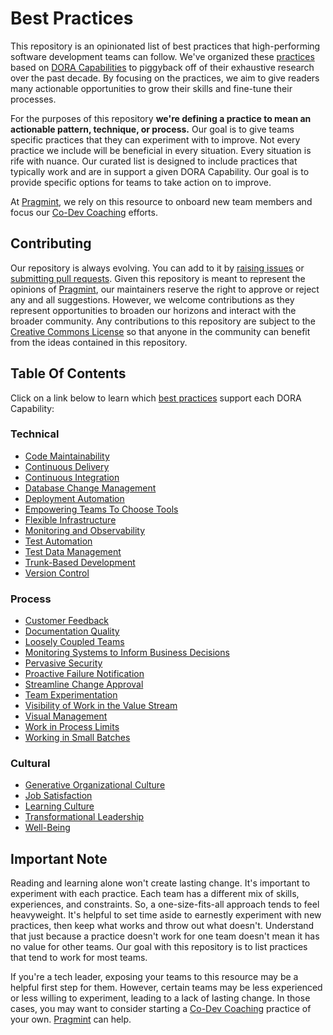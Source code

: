 # Best Practices

This repository is an opinionated list of best practices that high-performing software development teams can follow. We've organized these [practices](/practices/) based on [DORA Capabilities](https://dora.dev/devops-capabilities/) to piggyback off of their exhaustive research over the past decade. By focusing on the practices, we aim to give readers many actionable opportunities to grow their skills and fine-tune their processes.

For the purposes of this repository **we're defining a practice to mean an actionable pattern, technique, or process.** Our goal is to give teams specific practices that they can experiment with to improve. Not every practice we include will be beneficial in every situation. Every situation is rife with nuance. Our curated list is designed to include practices that typically work and are in support a given DORA Capability. Our goal is to provide specific options for teams to take action on to improve.

At [Pragmint](https://pragmint.com/), we rely on this resource to onboard new team members and focus our [Co-Dev Coaching](https://www.pragmint.com/insight/what-is-co-dev-coaching) efforts.

## Contributing

Our repository is always evolving. You can add to it by [raising issues](https://github.com/pragmint/best-practices/issues) or [submitting pull requests](https://github.com/pragmint/best-practices/pulls). Given this repository is meant to represent the opinions of [Pragmint](https://pragmint.com/), our maintainers reserve the right to approve or reject any and all suggestions. However, we welcome contributions as they represent opportunities to broaden our horizons and interact with the broader community. Any contributions to this repository are subject to the [Creative Commons License](/LICENSE.txt) so that anyone in the community can benefit from the ideas contained in this repository.

## Table Of Contents

Click on a link below to learn which [best practices](/practices/) support each DORA Capability:

### Technical

- [Code Maintainability](/capabilities/tech/code-maintainability.md)
- [Continuous Delivery](/capabilities/tech/continuous-delivery.md)
- [Continuous Integration](/capabilities/tech/continuous-integration.md)
- [Database Change Management](/capabilities/tech/database-change-management.md)
- [Deployment Automation](/capabilities/tech/deployment-automation.md)
- [Empowering Teams To Choose Tools](/capabilities/tech/empowering-teams-to-choose-tools.md)
- [Flexible Infrastructure](/capabilities/tech/flexible-infrastructure.md)
- [Monitoring and Observability](/capabilities/tech/monitoring-and-observability.md)
- [Test Automation](/capabilities/tech/test-automation.md)
- [Test Data Management](/capabilities/tech/test-data-management.md)
- [Trunk-Based Development](/capabilities/tech/trunk-based-development.md)
- [Version Control](/capabilities/tech/version-control.md)

### Process

- [Customer Feedback](/capabilities/process/customer-feedback.md)
- [Documentation Quality](/capabilities/process/documentation-quality.md)
- [Loosely Coupled Teams](/capabilities/process/loosely-coupled-teams.md)
- [Monitoring Systems to Inform Business Decisions](/capabilities/process/monitoring-systems-to-inform-business-decisions.md)
- [Pervasive Security](/capabilities/process/pervasive-security.md)
- [Proactive Failure Notification](/capabilities/process/proactive-failure-notification.md)
- [Streamline Change Approval](/capabilities/process/streamline-change-approval.md)
- [Team Experimentation](/capabilities/process/team-experimentation.md)
- [Visibility of Work in the Value Stream](/capabilities/process/visibility-of-work-in-the-value-stream.md)
- [Visual Management](/capabilities/process/visual-management.md)
- [Work in Process Limits](/capabilities/process/work-in-process-limits.md)
- [Working in Small Batches](/capabilities/process/working-in-small-batches.md)

### Cultural

- [Generative Organizational Culture](/capabilities/culture/generative-organizational-culture.md)
- [Job Satisfaction](/capabilities/culture/job-satisfaction.md)
- [Learning Culture](/capabilities/culture/learning-culture.md)
- [Transformational Leadership](/capabilities/culture/transformational-leadership.md)
- [Well-Being](/capabilities/culture/well-being.md)

## Important Note

Reading and learning alone won't create lasting change. It's important to experiment with each practice. Each team has a different mix of skills, experiences, and constraints. So, a one-size-fits-all approach tends to feel heavyweight. It's helpful to set time aside to earnestly experiment with new practices, then keep what works and throw out what doesn't. Understand that just because a practice doesn't work for one team doesn't mean it has no value for other teams. Our goal with this repository is to list practices that tend to work for most teams.

If you're a tech leader, exposing your teams to this resource may be a helpful first step for them. However, certain teams may be less experienced or less willing to experiment, leading to a lack of lasting change. In those cases, you may want to consider starting a [Co-Dev Coaching](https://www.pragmint.com/insight/what-is-co-dev-coaching) practice of your own. [Pragmint](https://pragmint.com/) can help.
